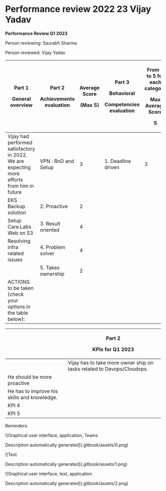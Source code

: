 # Performance review 2022 23 Vijay Yadav

**Performance Review Q1 2023**

Person reviewing: Saurabh Sharma

Person reviewed: Vijay Yadav

| <p><strong>Part 1</strong></p><p><strong>General overview</strong></p>                     | <p><strong>Part 2</strong></p><p><strong>Achievements evaluation</strong></p> | <p><strong>Average Score</strong></p><p><strong>(Max 5)</strong></p> | <p><strong>Part 3</strong></p><p><strong>Behavioral</strong></p><p><strong>Competencies evaluation</strong></p> | <p><strong>From 1 to 5 for each category</strong></p><p><strong>Max Average Score</strong></p><p><strong>5</strong></p> | <p><strong>Average score</strong></p><p><strong>(Max 5)</strong></p> |
| ------------------------------------------------------------------------------------------ | ----------------------------------------------------------------------------- | -------------------------------------------------------------------- | --------------------------------------------------------------------------------------------------------------- | ----------------------------------------------------------------------------------------------------------------------- | -------------------------------------------------------------------- |
| Vijay had performed satisfactory in 2022. We are expecting more efforts from him in future | VPN : RnD and Setup                                                           | 3                                                                    | 1. Deadline driven                                                                                              | 3                                                                                                                       | 3                                                                    |
| EKS Backup solution                                                                        | 2. Proactive                                                                  | 2                                                                    |                                                                                                                 |                                                                                                                         |                                                                      |
| Setup Care.Labs Web on S3                                                                  | 3. Result oriented                                                            | 4                                                                    |                                                                                                                 |                                                                                                                         |                                                                      |
| Resolving infra related issues                                                             | 4. Problem solver                                                             | 4                                                                    |                                                                                                                 |                                                                                                                         |                                                                      |
|                                                                                            | 5. Takes ownership                                                            | 2                                                                    |                                                                                                                 |                                                                                                                         |                                                                      |
| ACTIONS to be taken (check your options in the table below):                               |                                                                               |                                                                      |                                                                                                                 |                                                                                                                         |                                                                      |

|                                             | <p><strong>Part 2</strong></p><p><strong>KPIs for Q1 2023</strong></p> |
| ------------------------------------------- | ---------------------------------------------------------------------- |
|                                             | Vijay has to take more owner ship on tasks related to Devops/Cloudops. |
| He should be more proactive                 |                                                                        |
| He has to improve his skills and knowledge. |                                                                        |
| KPI 4                                       |                                                                        |
| KPI 5                                       |                                                                        |

Reminders:

![Graphical user interface, application, Teams

Description automatically generated](.gitbook/assets/0.png)

![Text

Description automatically generated](.gitbook/assets/1.png)

![Graphical user interface, text, application

Description automatically generated](.gitbook/assets/2.png)
